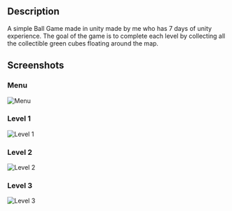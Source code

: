 ## Description
A simple Ball Game made in unity made by me who has 7 days of unity experience. The goal of the game is to complete each level by collecting all the collectible green cubes floating around the map.


## Screenshots

### Menu
<img src="screenshots/" alt="Menu"/>

### Level 1
<img src="screenshots/" alt="Level 1"/>

### Level 2
<img src="screenshots/" alt="Level 2"/>

### Level 3
<img src="screenshots/" alt="Level 3"/>
